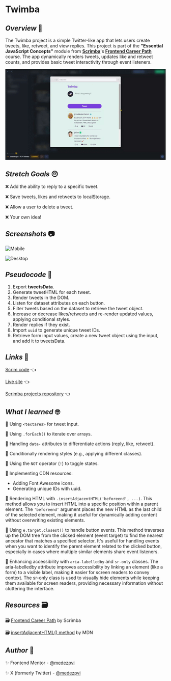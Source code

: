 # Twimba

## *Overview* 🌟

The Twimba project is a simple Twitter-like app that lets users create tweets, like, retweet, and view replies. This project is part of the **"Essential JavaScript Concepts"** module from [**Scrimba**](https://v2.scrimba.com/home)'s [**Frontend Career Path**](https://v2.scrimba.com/the-frontend-developer-career-path-c0j) course. The app dynamically renders tweets, updates like and retweet counts, and provides basic tweet interactivity through event listeners.

![Twimba](./assets/screenshots/sample.gif)

## *Stretch Goals* 😔

❌ Add the ability to reply to a specific tweet.

❌ Save tweets, likes and retweets to localStorage.

❌ Allow a user to delete a tweet.

❌ Your own idea!


## *Screenshots* 📷

![Mobile](./assets/screenshots/mobile.avif)

![Desktop](./assets/screenshots/desktop.avif)

## *Pseudocode* 📝

1. Export **tweetsData**.
1. Generate tweetHTML for each tweet.
1. Render tweets in the DOM.
1. Listen for dataset attributes on each button.
1. Filter tweets based on the dataset to retrieve the tweet object.
1. Increase or decrease likes/retweets and re-render updated values, applying conditional styles.
1. Render replies if they exist.
1. Import `uuid` to generate unique tweet IDs.
1. Retrieve form input values, create a new tweet object using the input, and add it to tweetsData.


## *Links* 🔗

[Scrim code](https://v2.scrimba.com/s06ak88cnn) 👈

[Live site](https://mendezpvi.github.io/fcp-twimba/) 👈

[Scrimba projects repository](https://github.com/mendezpvi/fcp-scrimba) 👈


## *What I learned* 🤓

🔳 Using `<textarea>` for tweet input.

🔳 Using `.forEach()` to iterate over arrays.

🔳 Handling `data-` attributes to differentiate actions (reply, like, retweet).

🔳 Conditionally rendering styles (e.g., applying different classes).

🔳 Using the `NOT` operator (`!`) to toggle states.

🔳 Implementing CDN resources:
+ Adding Font Awesome icons.
+ Generating unique IDs with uuid.

🔳 Rendering HTML with `.insertAdjacentHTML('beforeend', ...)`. This method allows you to insert HTML into a specific position within a parent element. The `'beforeend'` argument places the new HTML as the last child of the selected element, making it useful for dynamically adding content without overwriting existing elements.

🔳 Using `e.target.closest()` to handle button events. This method traverses up the DOM tree from the clicked element (event target) to find the nearest ancestor that matches a specified selector. It's useful for handling events when you want to identify the parent element related to the clicked button, especially in cases where multiple similar elements share event listeners.

🔳 Enhancing accessibility with `aria-labelledby` and `sr-only` classes. The aria-labelledby attribute improves accessibility by linking an element (like a form) to a visible label, making it easier for screen readers to convey context. The sr-only class is used to visually hide elements while keeping them available for screen readers, providing necessary information without cluttering the interface.

## *Resources* 🗃️

🗃️ [Frontend Career Path](https://v2.scrimba.com/the-frontend-developer-career-path-c0j) by Scrimba

🗃️ [insertAdjacentHTML() method](https://developer.mozilla.org/en-US/docs/Web/API/Element/insertAdjacentHTML) by MDN

## *Author* 🔰

✨ Frontend Mentor - [@medezpvi](https://www.frontendmentor.io/profile/mendezpvi)

✨ X (formerly Twitter) - [@medezpvi](https://x.com/mendezpvi)
